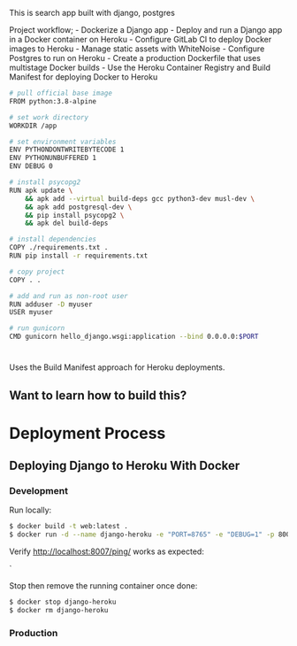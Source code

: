 
This is search app built with django, postgres


   Project workflow;
    - Dockerize a Django app
    - Deploy and run a Django app in a Docker container on Heroku
    - Configure GitLab CI to deploy Docker images to Heroku
    - Manage static assets with WhiteNoise
    - Configure Postgres to run on Heroku
    - Create a production Dockerfile that uses multistage Docker builds
    - Use the Heroku Container Registry and Build Manifest for deploying Docker to Heroku
```sh
# pull official base image
FROM python:3.8-alpine

# set work directory
WORKDIR /app

# set environment variables
ENV PYTHONDONTWRITEBYTECODE 1
ENV PYTHONUNBUFFERED 1
ENV DEBUG 0

# install psycopg2
RUN apk update \
    && apk add --virtual build-deps gcc python3-dev musl-dev \
    && apk add postgresql-dev \
    && pip install psycopg2 \
    && apk del build-deps

# install dependencies
COPY ./requirements.txt .
RUN pip install -r requirements.txt

# copy project
COPY . .

# add and run as non-root user
RUN adduser -D myuser
USER myuser

# run gunicorn
CMD gunicorn hello_django.wsgi:application --bind 0.0.0.0:$PORT
```





# 

Uses the Build Manifest approach for Heroku deployments.

## Want to learn how to build this?


# Deployment  Process
## Deploying Django to Heroku With Docker

### Development

Run locally:

```sh
$ docker build -t web:latest .
$ docker run -d --name django-heroku -e "PORT=8765" -e "DEBUG=1" -p 8007:8765 web:latest
```

Verify [http://localhost:8007/ping/](http://localhost:8007/) works as expected:

`

Stop then remove the running container once done:

```sh
$ docker stop django-heroku
$ docker rm django-heroku
```

### Production


